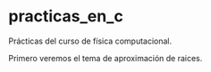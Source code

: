 # practicas_en_c
Prácticas del curso de física computacional.

Primero veremos el tema de aproximación de raices. 
